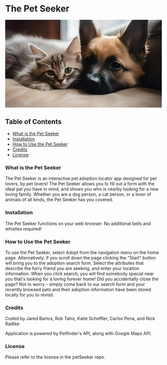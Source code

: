 # The Pet Seeker

![PetSeeker Banner](./images/catanddog.jpg)

## Table of Contents
* [What is the Pet Seeker](#what-is-the-Pet-Seeker)
* [Installation](#Installation)
* [How to Use the Pet Seeker](#how-to-use-the-Pet-Seeker)
* [Credits](#Credits)
* [License](#license)

### What is the Pet Seeker

The Pet Seeker is an interactive pet adoption locator app designed for pet lovers, by pet lovers! The Pet Seeker allows you to fill out a form with the ideal pal you have in mind, and shows you who is nearby looking for a new loving family. Whether you are a dog person, a cat person, or a lover of animals of all kinds, the Pet Seeker has you covered.

### Installation

The Pet Seeker functions on your web browser. No additional bells and whistles required!

### How to Use the Pet Seeker
To use the Pet Seeker, select Adopt from the navigation menu on the home page. Alternatively, if you scroll down the page clicking the "Start" button will bring you to the adoption search form. Select the attributes that describe the furry friend you are seeking, and enter your location information. When you click search, you will find somebody special near you that's looking for a loving furever home! Did you accidentally close the page? Not to worry - simply come back to our search form and your recently browsed pets and their adoption information have been stored locally for you to revisit.

### Credits

Coded by Jared Bartos, Rob Tatro, Katie Scheffler, Carlos Pena, and Nick Radtke

Application is powered by Petfinder's API, along with Google Maps API.

### License

Please refer to the license in the petSeeker repo.
